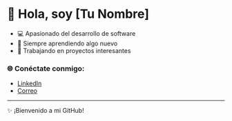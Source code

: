 # 👋 Hola, soy [Tu Nombre]

- 💻 Apasionado del desarrollo de software
- 🌱 Siempre aprendiendo algo nuevo
- 🚀 Trabajando en proyectos interesantes

### 🌐 Conéctate conmigo:
- [LinkedIn](https://www.linkedin.com/in/esteban-alexander-cordova-carrion-1bb30b313/)
- [Correo](mailto:s3._xc@hotmail.com)

---

✨ ¡Bienvenido a mi GitHub!
